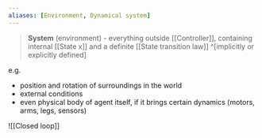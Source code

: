 ```yaml
---
aliases: [Environment, Dynamical system]
---
```

> __System__ (environment) - everything outside [[Controller]], containing internal [[State x]] and a definite [[State transition law]] ^[implicitly or explicitly defined]

e.g. 
- position and rotation of surroundings in the world
- external conditions
- even physical body of agent itself, if it brings certain dynamics (motors, arms, legs, sensors)

![[Closed loop]]
